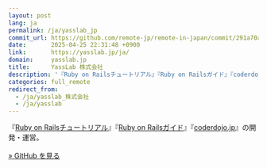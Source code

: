 ```yaml
---
layout: post
lang: ja
permalink: /ja/yasslab_jp
commit_url: https://github.com/remote-jp/remote-in-japan/commit/291a70a86317c68ce42ba4331b0642a2168b61ea
date:       2025-04-25 22:31:48 +0900
link:       https://yasslab.jp/ja/
domain:     yasslab.jp
title:      YassLab 株式会社
description: '『Ruby on Railsチュートリアル』『Ruby on Railsガイド』『coderdojo.jp』の開発・運営。  » GitHub を見る'
categories: full_remote
redirect_from:
  - /ja/yasslab_株式会社
  - /ja/yasslab
---
```


<p>『<a href="https://railstutorial.jp">Ruby on Railsチュートリアル</a>』『<a href="https://railsguides.jp">Ruby on Railsガイド</a>』『<a href="https://coderdojo.jp">coderdojo.jp</a>』の開発・運営。<br /><br /><a href="https://github.com/YassLab">» GitHub を見る</a></p>
